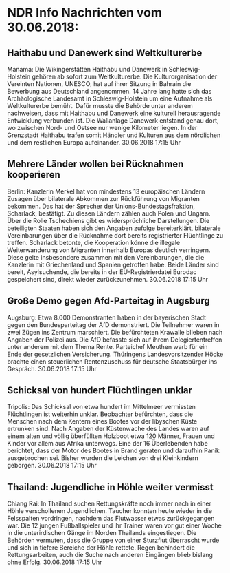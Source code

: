 # NDR Info Nachrichten vom 30.06.2018:


## Haithabu und Danewerk sind Weltkulturerbe
Manama:		Die Wikingerstätten Haithabu und Danewerk in Schleswig-Holstein gehören ab sofort zum Weltkulturerbe. Die Kulturorganisation der Vereinten Nationen, UNESCO, hat auf ihrer Sitzung in Bahrain die Bewerbung aus Deutschland angenommen. 14 Jahre lang hatte sich das Archäologische Landesamt in Schleswig-Holstein um eine Aufnahme als Weltkulturerbe bemüht. Dafür musste die Behörde unter anderem nachweisen, dass mit Haithabu und Danewerk eine kulturell herausragende Entwicklung verbunden ist. Die Wallanlage Danewerk entstand genau dort, wo zwischen Nord- und Ostsee nur wenige Kilometer liegen. In der Grenzstadt Haithabu trafen somit Händler und Kulturen aus dem nördlichen und dem restlichen Europa aufeinander. 30.06.2018 17:15 Uhr 

## Mehrere Länder wollen bei Rücknahmen kooperieren
Berlin: Kanzlerin Merkel hat von mindestens 13 europäischen Ländern Zusagen über bilaterale Abkommen zur Rückführung von Migranten bekommen. Das hat der Sprecher der Unions-Bundestagsfraktion, Scharlack, bestätigt. Zu diesen Ländern zählen auch Polen und Ungarn. Über die Rolle Tschechiens gibt es widersprüchliche Darstellungen. Die beteiligten Staaten haben sich den Angaben zufolge bereiterklärt, bilaterale Vereinbarungen über die Rücknahme dort bereits registrierter Flüchtlinge zu treffen. Scharlack betonte, die Kooperation könne die illegale Weiterwanderung von Migranten innerhalb Europas deutlich verringern. Diese gelte insbesondere zusammen mit den Vereinbarungen, die die Kanzlerin mit Griechenland und Spanien getroffen habe. Beide Länder sind bereit, Asylsuchende, die bereits in der EU-Registrierdatei Eurodac gespeichert sind, direkt wieder zurückzunehmen. 30.06.2018 17:15 Uhr 

## Große Demo gegen Afd-Parteitag in Augsburg
Augsburg: Etwa 8.000 Demonstranten haben in der bayerischen Stadt gegen den Bundesparteitag der AfD demonstriert. Die Teilnehmer waren in zwei Zügen ins Zentrum marschiert. Die befürchteten Krawalle blieben nach Angaben der Polizei aus. Die AfD befasste sich auf ihrem Delegiertentreffen unter anderem mit dem Thema Rente. Parteichef Meuthen warb für ein Ende der gesetzlichen Versicherung. Thüringens Landesvorsitzender Höcke brachte einen steuerlichen Rentenzuschuss für deutsche Staatsbürger ins Gespräch. 30.06.2018 17:15 Uhr 

## Schicksal von hundert Flüchtlingen unklar
Tripolis: Das Schicksal von etwa hundert im Mittelmeer vermissten Flüchtlingen ist weiterhin unklar. Beobachter befürchten, dass die Menschen nach dem Kentern eines Bootes vor der libyschen Küste ertrunken sind. Nach Angaben der Küstenwache des Landes waren auf einem alten und völlig überfüllten Holzboot etwa 120 Männer, Frauen und Kinder vor allem aus Afrika unterwegs. Eine der 16 Überlebenden habe berichtet, dass der Motor des Bootes in Brand geraten und daraufhin Panik ausgebrochen sei. Bisher wurden die Leichen von drei Kleinkindern geborgen. 30.06.2018 17:15 Uhr 

## Thailand: Jugendliche in Höhle weiter vermisst
Chiang Rai: In Thailand suchen Rettungskräfte noch immer nach in einer Höhle verschollenen Jugendlichen. Taucher konnten heute wieder in die Felsspalten vordringen, nachdem das Flutwasser etwas zurückgegangen war. Die 12 jungen Fußballspieler und ihr Trainer waren vor gut einer Woche in die unterirdischen Gänge im Norden Thailands eingestiegen. Die Behörden vermuten, dass die Gruppe von einer Sturzflut überrascht wurde und sich in tiefere Bereiche der Höhle rettete. Regen behindert die Rettungsarbeiten, auch die Suche nach anderen Eingängen blieb bislang ohne Erfolg. 30.06.2018 17:15 Uhr 
